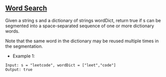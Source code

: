 ## [Word Search](https://leetcode.com/problems/word-search/)

Given a string s and a dictionary of strings wordDict, return true if s can be segmented into a space-separated sequence of one or more dictionary words.

Note that the same word in the dictionary may be reused multiple times in the segmentation.



- Example 1:
```
Input: s = "leetcode", wordDict = ["leet","code"]
Output: true
```
